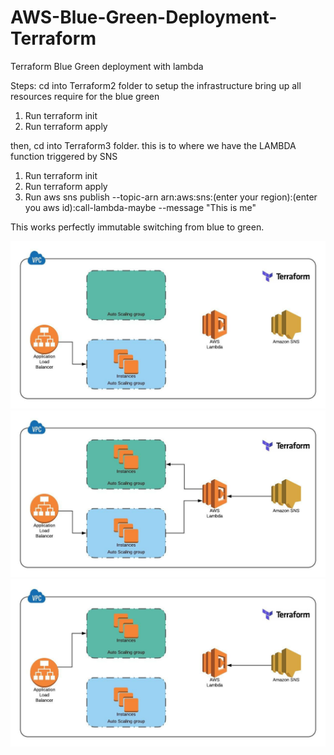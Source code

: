 # AWS-Blue-Green-Deployment-Terraform
Terraform Blue Green deployment with lambda 

Steps:
cd into Terraform2 folder to setup the infrastructure bring up all resources require for the blue green
1. Run terraform init
2. Run terraform apply

then, cd into Terraform3 folder. this is to where we have the LAMBDA function triggered by SNS 
1. Run terraform init
2. Run terraform apply
3. Run aws sns publish --topic-arn arn:aws:sns:(enter your region):(enter you aws id):call-lambda-maybe --message "This is me"

This works perfectly immutable switching from blue to green.

![](data1.jpeg)
![](data2.jpeg)
![](data3.jpeg)

